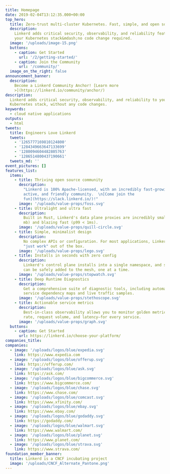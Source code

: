 ```yaml
---
title: Homepage
date: 2019-02-04T13:12:35.000+00:00
top_hero:
  title: Zero-trust multi-cluster Kubernetes. Fast, simple, and open source.
  description:
    Linkerd adds critical security, observability, and reliability features to
    your Kubernetes stack&mdash;no code change required.
  image: '/uploads/image-15.png'
  buttons:
    - caption: Get Started
      url: '/2/getting-started/'
    - caption: Join the Community
      url: '/community/'
  image_on_the_right: false
announcement_banner:
  description:
    Become a Linkerd Community Anchor! [Learn more
    >](https://linkerd.io/community/anchor/)
description:
  Linkerd adds critical security, observability, and reliability to your
  Kubernetes stack, without any code changes.
keywords:
  - cloud native applications
outputs:
  - html
tweets:
  title: Engineers Love Linkerd
  tweets:
    - '1265777169810124800'
    - '1284349663647133699'
    - '1280094604482805763'
    - '1286514800437190661'
  tweets_md: ''
event_pictures: []
features_list:
  items:
    - title: Thriving open source community
      description:
        "Linkerd is 100% Apache-licensed, with an incredibly fast-growing,
        active, and friendly community.  \n[Come join the
        fun](https://slack.linkerd.io/)!"
      image: '/uploads/value-props/foss.svg'
    - title: Ultralight and ultra fast
      description:
        Built in Rust, Linkerd's data plane proxies are incredibly small (<10
        mb) and blazing fast (p99 < 1ms).
      image: '/uploads/value-props/quill-circle.svg'
    - title: Simple, minimalist design
      description:
        No complex APIs or configuration. For most applications, Linkerd will
        "just work" out of the box.
      image: '/uploads/value-props/lego.svg'
    - title: Installs in seconds with zero config
      description:
        Linkerd's control plane installs into a single namespace, and services
        can be safely added to the mesh, one at a time.
      image: '/uploads/value-props/stopwatch.svg'
    - title: Deep Runtime Diagnostics
      description:
        Get a comprehensive suite of diagnostic tools, including automatic
        service dependency maps and live traffic samples.
      image: '/uploads/value-props/stethoscope.svg'
    - title: Actionable service metrics
      description:
        Best-in-class observability allows you to monitor golden metrics—success
        rate, request volume, and latency—for every service.
      image: '/uploads/value-props/graph.svg'
  buttons:
    - caption: Get Started
      url: https://linkerd.io/choose-your-platform/
companies_title:
companies:
  - image: '/uploads/logos/blue/expedia.svg'
    link: https://www.expedia.com
  - image: '/uploads/logos/blue/offerup.svg'
    link: https://offerup.com/
  - image: '/uploads/logos/blue/ask.svg'
    link: https://ask.com/
  - image: '/uploads/logos/blue/bigcommerce.svg'
    link: https://www.bigcommerce.com/
  - image: '/uploads/logos/blue/chase.svg'
    link: https://www.chase.com/
  - image: '/uploads/logos/blue/comcast.svg'
    link: https://www.xfinity.com/
  - image: '/uploads/logos/blue/ebay.svg'
    link: https://www.ebay.com/
  - image: '/uploads/logos/blue/godaddy.svg'
    link: https://godaddy.com/
  - image: '/uploads/logos/blue/walmart.svg'
    link: https://www.walmart.com/
  - image: '/uploads/logos/blue/planet.svg'
    link: https://www.planet.com/
  - image: '/uploads/logos/blue/strava.svg'
    link: https://www.strava.com/
foundation_member_banner:
  title: Linkerd is a CNCF incubating project
  image: '/uploads/CNCF_Alternate_Pantone.png'
---
```

